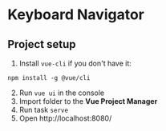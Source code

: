 # Keyboard Navigator

## Project setup
1. Install `vue-cli` if you don't have it:
```
npm install -g @vue/cli
```
2. Run `vue ui` in the console
3. Import folder to the **Vue Project Manager**
4. Run task `serve`
5. Open http://localhost:8080/
